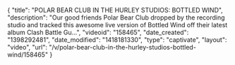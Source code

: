 {
    "title": "POLAR BEAR CLUB IN THE HURLEY STUDIOS: BOTTLED WIND",
    "description": "Our good friends Polar Bear Club dropped by the recording studio and tracked this awesome live version of Bottled Wind off their latest album Clash Battle Gu...",
    "videoid": "158465",
    "date_created": "1398292481",
    "date_modified": "1418181330",
    "type": "captivate",
    "layout": "video",
    "url": "\/v\/polar-bear-club-in-the-hurley-studios-bottled-wind\/158465"
}